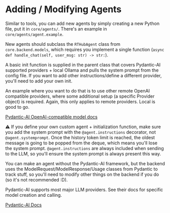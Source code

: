 # Adding / Modifying Agents
Similar to tools, you can add new agents by simply creating a new Python
file, put it in `core/agents/`. There's an example in `core/agents/agent.example`.

New agents should subclass the `RTHubAgent` class from `core.backend.models`,
which requires you implement a single function 
(`async def handle_chat(self, user_msg: str) -> str:`).

A basic init function is supplied in the parent class that covers Pydantic-AI
supported providers + local Ollama and pulls the system prompt from the config
file. If you want to add other instructions/define a different provider,
you'll need to add your own init.

An example where you want to do that is to use other remote OpenAI compatible
providers, where some additional setup (a specific Provider object) is required.
Again, this only applies to remote providers. Local is good to go.

[Pydantic-AI OpenAI-compatible model docs](https://ai.pydantic.dev/models/openai/#openai-compatible-models)

:warning: If you define your own custom agent + initialization function, make
sure you add the system prompt with the `@agent.instructions` decorator, not
`@agent.systemprompt`. Once the history token limit is reached, the oldest
message is going to be popped from the deque, which means you'll lose the
system prompt. `@agent.instructions` are always included when sending to the
LLM, so you'll ensure the system prompt is always present this way.

You can make an agent without the Pydantic-AI framework, but the backend uses
the ModelRequest/ModelResponse/Usage classes from Pydantic to track stuff,
so you'll need to modify other things on the backend if you do
(so it's not recommended :D).

Pydantic-AI supports most major LLM providers. See their docs for specific model
creation and calling.

[Pydantic-AI Docs](https://ai.pydantic.dev/agents/)
